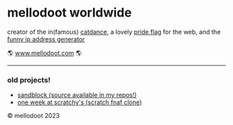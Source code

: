 # mellodoot worldwide

creator of the in(famous) [catdance](https://catdance.xyz), a lovely [pride flag](https://github.com/mellodoot/prideflag) for the web, and the [funny ip address generator](https://github.com/mellodoot/ipaddrgen)

🌎 www.mellodoot.com 🌎

---

### old projects!
- [sandblock (source available in my repos!)](https://gamejolt.com/games/sandblock/210606)
- [one week at scratchy's (scratch fnaf clone)](https://drive.google.com/drive/u/6/folders/11uusTsXxFeuCs9FWXo7qV1Mk3bYxALG-)

© mellodoot 2023

